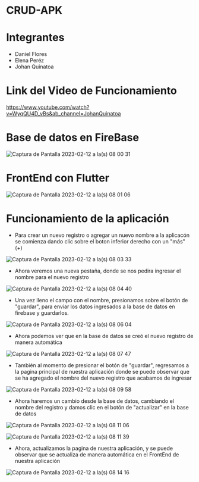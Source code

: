 # CRUD-APK

# Integrantes

- Daniel Flores
- Elena Peréz
- Johan Quinatoa


# Link del Video de Funcionamiento
https://www.youtube.com/watch?v=WyqQU4D_vBs&ab_channel=JohanQuinatoa

# Base de datos en FireBase

![Captura de Pantalla 2023-02-12 a la(s) 08 00 31](https://user-images.githubusercontent.com/66568293/218312541-68fdfb62-7b06-4d52-a529-031114e9726b.png)

# FrontEnd con Flutter

![Captura de Pantalla 2023-02-12 a la(s) 08 01 06](https://user-images.githubusercontent.com/66568293/218312559-8f3739cc-e80b-46e9-895b-1425a9c5f25f.png)

# Funcionamiento de la aplicación

- Para crear un nuevo registro o agregar un nuevo nombre a la aplicacón se comienza dando clic sobre el boton inferior derecho con un "más" (+)

![Captura de Pantalla 2023-02-12 a la(s) 08 03 33](https://user-images.githubusercontent.com/66568293/218312702-11c8d8f8-28e1-4dcb-9aa7-313395e41b7e.png)


- Ahora veremos una nueva pestaña, donde se nos pedira ingresar el nombre para el nuevo registro

![Captura de Pantalla 2023-02-12 a la(s) 08 04 40](https://user-images.githubusercontent.com/66568293/218312749-532e9f28-29da-428d-a325-3b097a351117.png)


- Una vez lleno el campo con el nombre, presionamos sobre el botón de "guardar", para enviar los datos ingresados a la base de datos en firebase y guardarlos.

![Captura de Pantalla 2023-02-12 a la(s) 08 06 04](https://user-images.githubusercontent.com/66568293/218312831-352cc12d-68be-4421-99d9-7ddfdd10166f.png)


- Ahora podemos ver que en la base de datos se creó el nuevo registro de manera automática

![Captura de Pantalla 2023-02-12 a la(s) 08 07 47](https://user-images.githubusercontent.com/66568293/218312885-cb1e15fb-264a-48fa-b37a-1f194b74ff37.png)


- También al momento de presionar el botón de "guardar", regresamos a la pagina principal de nuestra aplicación donde se puede observar que se ha agregado el nombre del nuevo registro que acabamos de ingresar

![Captura de Pantalla 2023-02-12 a la(s) 08 09 58](https://user-images.githubusercontent.com/66568293/218312983-37756618-ede1-4897-9bb7-1a083154dfbc.png)


- Ahora haremos un cambio desde la base de datos, cambiando el nombre del registro y damos clic en el botón de "actualizar" en la base de datos

![Captura de Pantalla 2023-02-12 a la(s) 08 11 06](https://user-images.githubusercontent.com/66568293/218313038-9cf53594-158c-46b0-a3b1-53df4ffdd694.png)

![Captura de Pantalla 2023-02-12 a la(s) 08 11 39](https://user-images.githubusercontent.com/66568293/218313060-a8ba14f6-9424-4baf-92e4-cecfb8c78528.png)


- Ahora, actualizamos la pagina de nuestra aplicación, y se puede observar que se actualiza de manera automática en el FrontEnd de nuestra aplicación

![Captura de Pantalla 2023-02-12 a la(s) 08 14 16](https://user-images.githubusercontent.com/66568293/218313191-4df41121-fb54-4b27-b5a7-d9955027e842.png)

